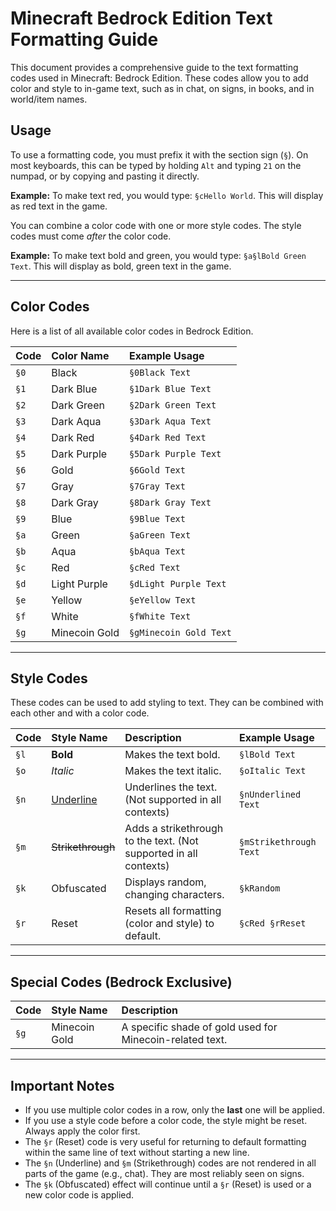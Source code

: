 # Minecraft Bedrock Edition Text Formatting Guide

This document provides a comprehensive guide to the text formatting codes used in Minecraft: Bedrock Edition. These codes allow you to add color and style to in-game text, such as in chat, on signs, in books, and in world/item names.

## Usage

To use a formatting code, you must prefix it with the section sign (`§`). On most keyboards, this can be typed by holding `Alt` and typing `21` on the numpad, or by copying and pasting it directly.

**Example:**
To make text red, you would type: `§cHello World`. This will display as red text in the game.

You can combine a color code with one or more style codes. The style codes must come *after* the color code.

**Example:**
To make text bold and green, you would type: `§a§lBold Green Text`. This will display as bold, green text in the game.

---

## Color Codes

Here is a list of all available color codes in Bedrock Edition.

| Code | Color Name      | Example Usage      |
| :--- | :-------------- | :----------------- |
| `§0` | Black           | `§0Black Text`     |
| `§1` | Dark Blue       | `§1Dark Blue Text` |
| `§2` | Dark Green      | `§2Dark Green Text`|
| `§3` | Dark Aqua       | `§3Dark Aqua Text` |
| `§4` | Dark Red        | `§4Dark Red Text`  |
| `§5` | Dark Purple     | `§5Dark Purple Text`|
| `§6` | Gold            | `§6Gold Text`      |
| `§7` | Gray            | `§7Gray Text`      |
| `§8` | Dark Gray       | `§8Dark Gray Text` |
| `§9` | Blue            | `§9Blue Text`      |
| `§a` | Green           | `§aGreen Text`     |
| `§b` | Aqua            | `§bAqua Text`      |
| `§c` | Red             | `§cRed Text`       |
| `§d` | Light Purple    | `§dLight Purple Text`|
| `§e` | Yellow          | `§eYellow Text`    |
| `§f` | White           | `§fWhite Text`     |
| `§g` | Minecoin Gold   | `§gMinecoin Gold Text`|

---

## Style Codes

These codes can be used to add styling to text. They can be combined with each other and with a color code.

| Code | Style Name    | Description                                       | Example Usage           |
| :--- | :------------ | :------------------------------------------------ | :---------------------- |
| `§l` | **Bold**      | Makes the text bold.                              | `§lBold Text`           |
| `§o` | *Italic*      | Makes the text italic.                            | `§oItalic Text`         |
| `§n` | <u>Underline</u> | Underlines the text. (Not supported in all contexts) | `§nUnderlined Text`     |
| `§m` | ~~Strikethrough~~ | Adds a strikethrough to the text. (Not supported in all contexts) | `§mStrikethrough Text`  |
| `§k` | Obfuscated    | Displays random, changing characters.             | `§kRandom`              |
| `§r` | Reset         | Resets all formatting (color and style) to default. | `§cRed §rReset`         |

---

## Special Codes (Bedrock Exclusive)

| Code | Style Name | Description                                                                                             |
| :--- | :--------- | :------------------------------------------------------------------------------------------------------ |
| `§g` | Minecoin Gold | A specific shade of gold used for Minecoin-related text.                                               |

---

## Important Notes

- If you use multiple color codes in a row, only the **last** one will be applied.
- If you use a style code before a color code, the style might be reset. Always apply the color first.
- The `§r` (Reset) code is very useful for returning to default formatting within the same line of text without starting a new line.
- The `§n` (Underline) and `§m` (Strikethrough) codes are not rendered in all parts of the game (e.g., chat). They are most reliably seen on signs.
- The `§k` (Obfuscated) effect will continue until a `§r` (Reset) is used or a new color code is applied.
